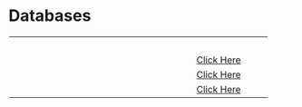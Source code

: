 # Databases

<table style="border: 1px solid white;border-collapse: collapse; color: white;">
  <tr>
    <th>Database</th>
    <th>Type</th>
    <th>Check Content</th>
  </tr>
  <tr>
    <td>MySQL Database</td>
    <td>SQL Database</td>
    <td><a href="./mysql-database/">Click Here</a></td>
  </tr>
  <tr>
    <td>SQL Server Database</td>
    <td>SQL Database</td>
    <td><a href="./sql-server-database/">Click Here</a></td>
  </tr>
  <tr>
    <td>MongoDb</td>
    <td>NoSQL Database</td>
    <td><a href="./mongodb-database/">Click Here</a></td>
  </tr>
</table>